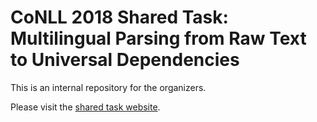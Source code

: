 # CoNLL 2018 Shared Task: Multilingual Parsing from Raw Text to Universal Dependencies

This is an internal repository for the organizers.

Please visit the [shared task website](http://universaldependencies.org/conll18/).
